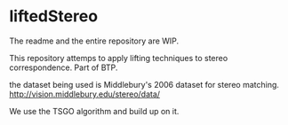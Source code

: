 # liftedStereo
The readme and the entire repository are WIP.

This repository attemps to apply lifting techniques to stereo correspondence.
Part of BTP.

the dataset being used is 
Middlebury's 2006 dataset for stereo matching.
http://vision.middlebury.edu/stereo/data/

We use the TSGO algorithm and build up on it.